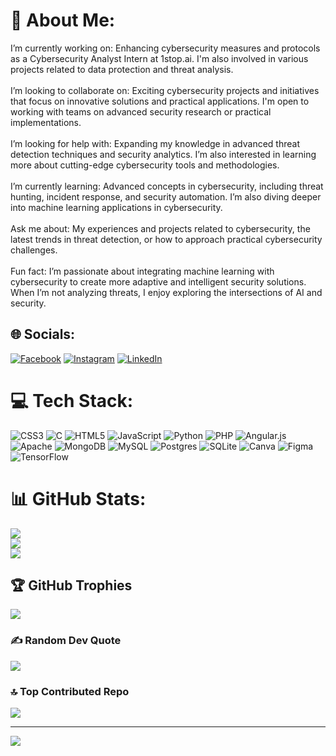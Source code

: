 # 💫 About Me:
I’m currently working on: Enhancing cybersecurity measures and protocols as a Cybersecurity Analyst Intern at 1stop.ai. I'm also involved in various projects related to data protection and threat analysis.<br><br>I’m looking to collaborate on: Exciting cybersecurity projects and initiatives that focus on innovative solutions and practical applications. I'm open to working with teams on advanced security research or practical implementations.<br><br>I’m looking for help with: Expanding my knowledge in advanced threat detection techniques and security analytics. I’m also interested in learning more about cutting-edge cybersecurity tools and methodologies.<br><br>I’m currently learning: Advanced concepts in cybersecurity, including threat hunting, incident response, and security automation. I’m also diving deeper into machine learning applications in cybersecurity.<br><br>Ask me about: My experiences and projects related to cybersecurity, the latest trends in threat detection, or how to approach practical cybersecurity challenges.<br><br>Fun fact: I’m passionate about integrating machine learning with cybersecurity to create more adaptive and intelligent security solutions. When I’m not analyzing threats, I enjoy exploring the intersections of AI and security.


## 🌐 Socials:
[![Facebook](https://img.shields.io/badge/Facebook-%231877F2.svg?logo=Facebook&logoColor=white)](https://facebook.com/rajeevlokesh.pathipati.98/) [![Instagram](https://img.shields.io/badge/Instagram-%23E4405F.svg?logo=Instagram&logoColor=white)](https://instagram.com/cyberking___rajeev) [![LinkedIn](https://img.shields.io/badge/LinkedIn-%230077B5.svg?logo=linkedin&logoColor=white)](https://linkedin.com/in/rajeev-lokesh-pathipati-290abb228) 

# 💻 Tech Stack:
![CSS3](https://img.shields.io/badge/css3-%231572B6.svg?style=for-the-badge&logo=css3&logoColor=white) ![C](https://img.shields.io/badge/c-%2300599C.svg?style=for-the-badge&logo=c&logoColor=white) ![HTML5](https://img.shields.io/badge/html5-%23E34F26.svg?style=for-the-badge&logo=html5&logoColor=white) ![JavaScript](https://img.shields.io/badge/javascript-%23323330.svg?style=for-the-badge&logo=javascript&logoColor=%23F7DF1E) ![Python](https://img.shields.io/badge/python-3670A0?style=for-the-badge&logo=python&logoColor=ffdd54) ![PHP](https://img.shields.io/badge/php-%23777BB4.svg?style=for-the-badge&logo=php&logoColor=white) ![Angular.js](https://img.shields.io/badge/angular.js-%23E23237.svg?style=for-the-badge&logo=angularjs&logoColor=white) ![Apache](https://img.shields.io/badge/apache-%23D42029.svg?style=for-the-badge&logo=apache&logoColor=white) ![MongoDB](https://img.shields.io/badge/MongoDB-%234ea94b.svg?style=for-the-badge&logo=mongodb&logoColor=white) ![MySQL](https://img.shields.io/badge/mysql-4479A1.svg?style=for-the-badge&logo=mysql&logoColor=white) ![Postgres](https://img.shields.io/badge/postgres-%23316192.svg?style=for-the-badge&logo=postgresql&logoColor=white) ![SQLite](https://img.shields.io/badge/sqlite-%2307405e.svg?style=for-the-badge&logo=sqlite&logoColor=white) ![Canva](https://img.shields.io/badge/Canva-%2300C4CC.svg?style=for-the-badge&logo=Canva&logoColor=white) ![Figma](https://img.shields.io/badge/figma-%23F24E1E.svg?style=for-the-badge&logo=figma&logoColor=white) ![TensorFlow](https://img.shields.io/badge/TensorFlow-%23FF6F00.svg?style=for-the-badge&logo=TensorFlow&logoColor=white)
# 📊 GitHub Stats:
![](https://github-readme-stats.vercel.app/api?username=rajeevlokesh77&theme=dark&hide_border=false&include_all_commits=false&count_private=false)<br/>
![](https://github-readme-streak-stats.herokuapp.com/?user=rajeevlokesh77&theme=dark&hide_border=false)<br/>
![](https://github-readme-stats.vercel.app/api/top-langs/?username=rajeevlokesh77&theme=dark&hide_border=false&include_all_commits=false&count_private=false&layout=compact)

## 🏆 GitHub Trophies
![](https://github-profile-trophy.vercel.app/?username=rajeevlokesh77&theme=radical&no-frame=false&no-bg=true&margin-w=4)

### ✍️ Random Dev Quote
![](https://quotes-github-readme.vercel.app/api?type=horizontal&theme=radical)

### 🔝 Top Contributed Repo
![](https://github-contributor-stats.vercel.app/api?username=rajeevlokesh77&limit=5&theme=dark&combine_all_yearly_contributions=true)

---
[![](https://visitcount.itsvg.in/api?id=rajeevlokesh77&icon=0&color=0)](https://visitcount.itsvg.in)

<!-- Proudly created with GPRM ( https://gprm.itsvg.in ) -->

